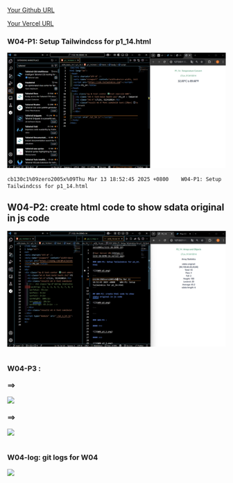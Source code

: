 [Your Github URL](https://github.com/zero2005x/1132-1N-DEMO-14)

[Your Vercel URL](https://1132-1N-DEMO-14.vercel.app)

### W04-P1: Setup Tailwindcss for p1_14.html

![](W04-p1.png)

```
cb130c1%09zero2005x%09Thu Mar 13 18:52:45 2025 +0800    W04-P1: Setup Tailwindcss for p1_14.html
```

## W04-P2: create html code to show sdata original in js code

![](w04-p2.png)

```

```

### W04-P3 :

#### ==>

![](W04_p3_1.png)

#### ==>

![](W04_p3_2.png)

```

```

### W04-log: git logs for W04

![](W04_log.png)
